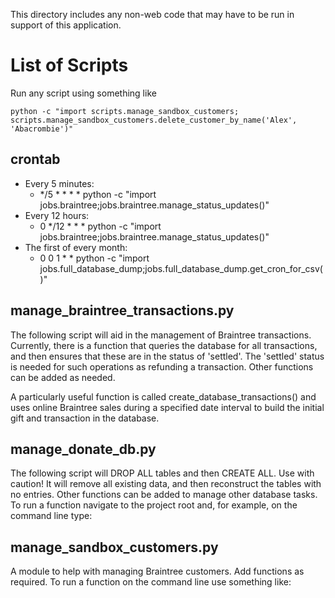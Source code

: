 This directory includes any non-web code that may have to be run in support of this application.

# List of Scripts

Run any script using something like

```
python -c "import scripts.manage_sandbox_customers; scripts.manage_sandbox_customers.delete_customer_by_name('Alex', 'Abacrombie')"
```

## crontab

- Every 5 minutes:
    - */5 * * * * python -c "import jobs.braintree;jobs.braintree.manage_status_updates()"
- Every 12 hours:
    - 0 */12 * * * python -c "import jobs.braintree;jobs.braintree.manage_status_updates()"
- The first of every month:
    - 0 0 1 * * python -c "import jobs.full_database_dump;jobs.full_database_dump.get_cron_for_csv()"

## manage_braintree_transactions.py
The following script will aid in the management of Braintree transactions. Currently, there is a function that queries
the database for all transactions, and then ensures that these are in the status of 'settled'. The 'settled' status is
needed for such operations as refunding a transaction. Other functions can be added as needed.

A particularly useful function is called create_database_transactions() and uses online Braintree sales during a
specified date interval to build the initial gift and transaction in the database.

## manage_donate_db.py
The following script will DROP ALL tables and then CREATE ALL. Use with caution! It will remove all existing data, and
then reconstruct the tables with no entries. Other functions can be added to manage other database tasks. To run a
function navigate to the project root and, for example, on the command line type:

## manage_sandbox_customers.py
A module to help with managing Braintree customers. Add functions as required. To run a function on the command line
use something like:

